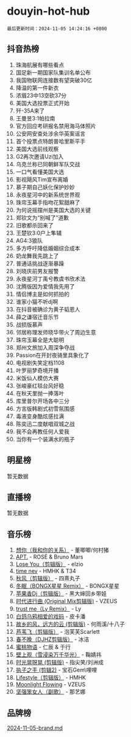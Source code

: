 # douyin-hot-hub

`最后更新时间：2024-11-05 14:24:16 +0800`

## 抖音热榜

1. 珠海航展有哪些看点
1. 国足新一期国家队集训名单公布
1. 我国物联网连接数有望突破30亿
1. 降温的第一件新衣
1. 浓眉23中13空砍37分
1. 美国大选投票正式开始
1. 歼-35A来了
1. 王曼昱3:1帕拉南
1. 官方回应考研报名禁用海马体照片
1. 公安网安查处涉余华英案谣言
1. 首个投票点特朗普哈里斯平手
1. 美国大选前线观察
1. G2再次邀请Uzi加入
1. 乌克兰称已同朝鲜军队交战
1. 一口气看懂美国大选
1. 影视飓风Tim宣布离婚
1. 慕子期自己妖化保护妙妙
1. 永夜星河中的新系统世界观
1. 珠帘玉幕手指吻花絮甜麻了
1. 为何说摇摆州是美国大选的关键
1. 郑钦文为“别喊了”道歉
1. 旧歌都杀回来了
1. 王楚钦3:0户上隼辅
1. AG4:3狼队
1. 多方呼吁降低婚姻综合成本
1. 奶龙舞我先跳上了
1. 普通话挑战逐渐暴躁
1. 刘晓庆前男友报警
1. 永夜星河丁禹兮教虞书欣术法
1. 沈腾版因为爱情我先用了
1. 情侣博主是如何抓拍的
1. 谁家小猫不听dj啊
1. 在抖音被确诊为黄子韬恩人
1. 薛之谦宿迁音乐节
1. 战损版慕声
1. 邻居称理发师晓华带火了周边生意
1. 珠帘玉幕全是大聪明
1. 郑州文旅加入周深争夺战
1. Passion在开封夜骑里具象化了
1. 电视剧失笑定档1108
1. 叶罗丽梦奇境开播
1. 米饭仙人模仿大赛
1. 张峻豪红毯台风好稳
1. 在秋天里抛一捧落叶
1. 库里普尔开场各中三分
1. 方言版韩剧式初雪氛围感
1. 毒液变身酷炫感拉满
1. 陈奕迅二度献唱双城之战
1. 我不会再教任何人爱我
1. 当你有一个装满水的瓶子

## 明星榜

暂无数据

## 直播榜

暂无数据

## 音乐榜

1. [想你（我和你的关系）](https://sf6-cdn-tos.douyinstatic.com/obj/tos-cn-ve-2774/o8QxhcOBDYYX0zqKCjFVQXZ3RBffnRBQEogitG) - 董唧唧/何村猪
1. [APT.](https://sf5-hl-cdn-tos.douyinstatic.com/obj/tos-cn-ve-2774/oUIcRnUtZBV1JgZtxIMCAiiBSVBSEEOCFfkeMQ) - ROSÉ & Bruno Mars
1. [Lose You（剪辑版）](https://sf3-cdn-tos.douyinstatic.com/obj/tos-cn-ve-2774/og9yxQxAWI86iBNr9ojBFMoWTIvDZZb8HwiGY) - elzio
1. [time nev](https://sf3-cdn-tos.douyinstatic.com/obj/tos-cn-ve-2774/oc6aICzpzBCWrhCvDVi2AZmQLt0gIBxfMEfd6i) - HMHK & T34
1. [秋风（剪辑版）](https://sf3-cdn-tos.douyinstatic.com/obj/tos-cn-ve-2774/ocGaU84LfAfzMd2wbXdQFpCGhBiXg82JNMRRie) - 四熹丸子
1. [冬眠（BONGX星星 Remix）](https://sf3-cdn-tos.douyinstatic.com/obj/tos-cn-ve-2774/oMCfFFoE3LwQ7agAgOIG4ieExqkeAsxNBEkLdz) - BONGX星星
1. [苹果香Dj（剪辑版）](https://sf5-hl-cdn-tos.douyinstatic.com/obj/tos-cn-ve-2774/oEeIEQbYGAOspCTRAIeYF4Ok8LgZ8NBaRe4ztR) - 黑大婶回乡带娃
1. [时代进行曲 (Original Mix剪辑版)](https://sf3-cdn-tos.douyinstatic.com/obj/tos-cn-ve-2774/oYrssziLdrtiW6cKABM8n5Vfc2xwXiIBInoAkn) - VZEUS
1. [trust me（Ly Remix）](https://sf6-cdn-tos.douyinstatic.com/obj/tos-cn-ve-2774/oUo1M8fz5AfmMSExABQQKFE0eCMWgsiccfqrMA) - Ly
1. [白鸽乌鸦相爱的戏码](https://sf5-hl-cdn-tos.douyinstatic.com/obj/tos-cn-ve-2774/oMVVEf6eDAOmFtNtCsEqKpIorBDM8Nkg6TZRqC) - 皮卡潘
1. [故乡的风，远方的云 (剪辑版)](https://sf5-hl-cdn-tos.douyinstatic.com/obj/tos-cn-ve-2774/ooPEdiZMrAAWisczq1WXoZYGU6GxII2UUBvYI) - 何雨溪/十八子
1. [芦苇飞（剪辑版）](https://sf3-cdn-tos.douyinstatic.com/obj/tos-cn-ve-2774/ok3IaChjEFFoK3FAMzXDEgfpeE6Al3Nv2BnfCW) - 泡芙芙Scarlett
1. [春不晚（DJHZ剪辑版）](https://sf3-cdn-tos.douyinstatic.com/obj/tos-cn-ve-2774/osEZa7YZ6wNo9QDABgfGFaCQKRQTNafsBJDnKt) - 冰洁
1. [蜜桃物语](https://sf5-hl-cdn-tos.douyinstatic.com/obj/tos-cn-ve-2774/oIhOSCZtIACtYU4XQkngiW9kCBfVD1Fz9IYeqL) - 仁辰 & 于行
1. [壁上观（雪浸染万千华光）](https://sf5-hl-cdn-tos.douyinstatic.com/obj/tos-cn-ve-2774/ocIizBMxWi8vA8UdAMIYdYCjgBB5Z3WZWxrvY) - 鞠婧祎
1. [时光晃呀晃 (剪辑版)](https://sf5-hl-cdn-tos.douyinstatic.com/obj/tos-cn-ve-2774/o8ACeQem3gwI1x3GIYGAfKG0LJebKFRJDwRwyW) - 指尖笑/刘洲成
1. [执子之手 (剪辑2)](https://sf3-cdn-tos.douyinstatic.com/obj/tos-cn-ve-2774/oUoZLQjCc31XzqsBnBQUNgeKtYPBcgbFDwtfcu) - 宝石Gem\哩哩
1. [Lifestyle（剪辑版）](https://sf5-hl-cdn-tos.douyinstatic.com/obj/tos-cn-ve-2774/owfqGgjwG3V5lCLaAIezFMeg3LtuKNBaZKgzPV) - HMHK
1. [Moonlight Flowing](https://sf3-cdn-tos.douyinstatic.com/obj/tos-cn-ve-2774/oopZsCtRnQgOhEYmv9FfBBgwmeaQmWQQZED9tN) - VZEUS
1. [坚强笨女人（副歌）](https://sf5-hl-cdn-tos.douyinstatic.com/obj/tos-cn-ve-2774/ospNInQiZvGWyBVg5zkNsAMct5uJIg1CrZiPL) - 那艺娜

## 品牌榜

[2024-11-05-brand.md](2024-11-05-brand.md)
